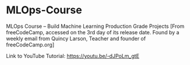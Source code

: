 # MLOps-Course
MLOps Course – Build Machine Learning Production Grade Projects [From freeCodeCamp, accessed on the 3rd day of its release date. Found by a weekly email from Quincy Larson, Teacher and founder of freeCodeCamp.org]

Link to YouTube Tutorial: https://youtu.be/-dJPoLm_gtE 
